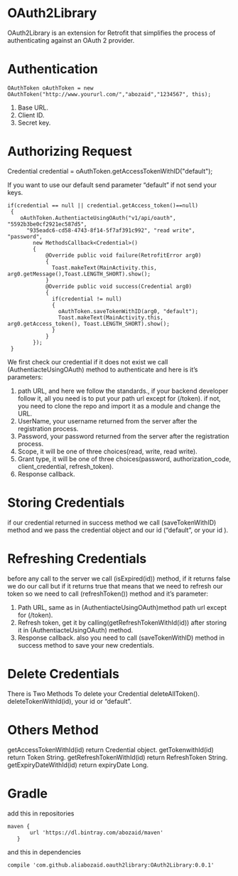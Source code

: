 # OAuth2Library
OAuth2Library is an extension for Retrofit that simplifies the process of authenticating against an OAuth 2 provider.
# Authentication
```
OAuthToken oAuthToken = new OAuthToken("http://www.yoururl.com/","abozaid","1234567", this);
```
1) Base URL.
2) Client ID.
3) Secret key.

# Authorizing Request

Credential credential = oAuthToken.getAccessTokenWithID("default");

If you want to use our default send parameter “default” if not send your keys.
```
if(credential == null || credential.getAccess_token()==null)
 {
    oAuthToken.AuthentiacteUsingOAuth("v1/api/oauth", "5592b3be0cf2921ec587d5",
      "935eadc6-cd58-4743-8f14-5f7af391c992", "read write", "password", 
        new MethodsCallback<Credential>()
        {
            @Override public void failure(RetrofitError arg0)
            { 
              Toast.makeText(MainActivity.this, arg0.getMessage(),Toast.LENGTH_SHORT).show(); 
            } 
            @Override public void success(Credential arg0)
            {
              if(credential != null) 
              { 
                oAuthToken.saveTokenWithID(arg0, "default"); 
                Toast.makeText(MainActivity.this, arg0.getAccess_token(), Toast.LENGTH_SHORT).show();
              }
            }
        });
 }
 ```


We first check our credential if it does not exist we call (AuthentiacteUsingOAuth) method to authenticate and here is it’s parameters:
1) path URL, and here we follow the standards., if your backend developer follow it, all you need is to put your path url except for (/token). if not, you need to clone the repo and import it as a module and change the URL.
2) UserName, your username returned from the server after the registration process.
3) Password,  your password returned from the server after the registration process.
4) Scope, it will be one of three choices(read, write, read write).
5) Grant type, it will be one of three choices(password, authorization_code, client_credential, refresh_token).
6) Response callback.

# Storing Credentials
if our credential returned in success method we call (saveTokenWithID) method and we pass the credential object and our id (“default”, or your id ).
# Refreshing Credentials

before any call to the server we call (isExpired(id)) method, if  it returns false we do our call but if it  returns true that means that we need to refresh our token so we need to call (refreshToken()) method and it’s parameter:
1) Path URL, same as in (AuthentiacteUsingOAuth)method path url except for  (/token).
2) Refresh token, get it by calling(getRefreshTokenWithId(id)) after storing it in (AuthentiacteUsingOAuth) method.
3) Response callback.
also you need to call  (saveTokenWithID) method in success method to save your new credentials.

# Delete Credentials
There is Two Methods To delete your Credential
deleteAllToken().
deleteTokenWithId(id), your id or “default”.

# Others Method
getAccessTokenWithId(id) return Credential object.
getTokenwithId(id) return Token String.
getRefreshTokenWithId(id) return RefreshToken String.
getExpiryDateWithId(id) return expiryDate Long.

# Gradle
add this in repositories
```
maven {
       url 'https://dl.bintray.com/abozaid/maven'
   }
```
and this in dependencies
```
compile 'com.github.aliabozaid.oauth2library:OAuth2Library:0.0.1'
```



